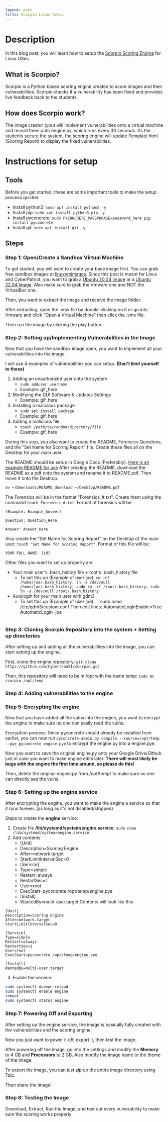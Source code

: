 ```yaml
---
layout: post
title: Scorpio Linux Setup
---
```


# Description

In this blog post, you will learn how to setup the [Scorpio Scoring Engine](https://github.com/Cybertron51/scorpio) for Linux OSes.

## What is Scorpio?

Scorpio is a Python based scoring engine created to score images and their vulnerabilities. Scorpio checks if a vulnerability has been fixed and provides live feedback back to the students.

## How does Scorpio work?

The image creator (you) will implement vulnerabilities onto a virtual machine and record them onto engine.py, which runs every 30 seconds. As the students secure the system, the scoring engine will update Template.html (Scoring Report) to display the fixed vulnerabilities.

# Instructions for setup

## Tools

Before you get started, these are some important tools to make the setup process quicker
- Install python2: ```sudo apt install python2 -y```
- Install pip: ```sudo apt install python3-pip -y```
- Install pyconcrete: ```sudo PYCONCRETE_PASSPHRASE=password_here pip install pyconcrete```
- Install git: ```sudo apt install git -y```

## Steps

### Step 1: Open/Create a Sandbox Virtual Machine

To get started, you will want to create your base image first. You can grab free sandbox images at [linuxvmimages](https://www.linuxvmimages.com/). Since this post is meant for Linux and CyberPatriot, you want to grab a [Ubuntu 20.04 Image](https://www.linuxvmimages.com/images/ubuntu-2004/) or a [Ubuntu 22.04 Image](https://www.linuxvmimages.com/images/ubuntu-2204/). Also make sure to grab the Vmware one and NOT the VirtualBox one.

Then, you want to extract the image and receive the image folder.

After extracting, open the .vmx file by double-clicking on it or go into Vmware and click "Open a Virtual Machine" then click the .vmx file.

Then run the image by clicking the play button.

### Step 2: Setting up/Implementing Vulnerabilities in the Image

Now that you have the sandbox image open, you want to implement all your vulnerabilities into the image.

I will use 4 examples of vulnerabilities you can setup. **(Don't limit yourself to these)**

1. Adding an unauthorized user onto the system
    - ```sudo adduser username```
    - Example: gif_here
2. Modifying the GUI Software & Updates Settings
    - Example: gif_here
3. Installing a malicious package
    - ```sudo apt install package```
    - Example: gif_here
4. Adding a malicious file
    - ```touch /path/to/random/directory/file```
    - Example: gif_here

During this step, you also want to create the README, Forensics Questions, and the "Set Name for Scoring Report" file. Create these files all on the Desktop for your main user.

The README should be setup in Google Docs (Preferably). [Here is an example README for use](https://docs.google.com/document/d/1M4mljp9yEzb5GLsibm0Z7RqTzpiPQalwZlfn4i8nixo)
After creating the README, download the README as a pdf onto the system and rename it to README.pdf. Then move it onto the Desktop.
```bash
mv ~/Downloads/README_download ~/Desktop/README.pdf
```

The Forensics will be in the format "Forensics_#.txt". Create them using the command ```touch Forensics_#.txt```. Format of forensics will be:
```
(Example: Example_Answer)

Question: Question_Here

Answer: Answer_Here
```

Also create the "Set Name for Scoring Report" on the Desktop of the main user: ```touch "Set Name for Scoring Report"```. Format of this file will be:
```
YOUR FULL NAME: [id]
```

Other files you want to set up properly are
- Your main user's .bash_history file + root's .bash_history file
  - To set this up (Example of user joe): ```rm -rf /home/joe/.bash_history; ln -s /dev/null /home/joe/.bash_history; sudo rm -rf /root/.bash_history; sudo ln -s /dev/null /root/.bash_history```
- Autologin for your main user with gdm3
  - To set this up (Example of user joe): ```sudo nano /etc/gdm3/custom.conf
  Then edit lines: AutomaticLoginEnable=True
  AutomaticLogin=joe
  ``` Make sure these lines are uncommented as well

### Step 3: Cloning Scorpio Repository into the system + Setting up directories

After setting up and adding all the vulnerabilities into the image, you can start setting up the engine.

First, clone the engine repository: ```git clone https://github.com/Cybertron51/scorpio.git```

Then, this repository will need to be in /opt with the name temp: ```sudo mv scorpio /opt/temp```

### Step 4: Adding vulnerabilities to the engine



### Step 5: Encrypting the engine

Now that you have added all the vulns into the engine, you want to encrypt the engine to make sure no one can easily read the vulns.

Encryption process:
Since pyconcrete should already be installed from earlier, you can now run ```pyconcrete-admin.py compile --source=/opt/temp --pye pyconcrete engine.pye``` to encrypt the engine.py into a engine.pye.

Now you want to save the original engine.py onto your Google Drive/Github just in case you want to make engine edits later. **There will most likely be bugs with the engine the first time around, so please do this!**

Then, delete the original engine.py from /opt/temp/ to make sure no one can directly see the vulns.

### Step 6: Setting up the engine service

After encrypting the engine, you want to make the engine a service so that it runs forever. (as long as it's not disabled/stopped)

Steps to create the **engine** service:
1. Create file **/lib/systemd/system/engine.service**: ```sudo nano /lib/systemd/system/engine.service```
2. Add contents
    - [Unit]
    - Description=Scoring Engine 
    - After=network.target 
    - StartLimitIntervalSec=0
    - [Service]
    - Type=simple 
    - Restart=always 
    - RestartSec=1 
    - User=root 
    - ExecStart=pyconcrete /opt/temp/engine.pye
    - [Install] 
    - WantedBy=multi-user.target
Contents will look like this
```
[Unit]
Description=Scoring Engine
After=network.target
StartLimitIntervalSec=0

[Service]
Type=simple
Restart=always
RestartSec=1
User=root
ExecStart=pyconcrete /opt/temp/engine.pye

[Install]
WantedBy=multi-user.target
```
3. Enable the service:
```bash
sudo systemctl daemon-reload
sudo systemctl enable engine
reboot
sudo systemctl status engine
```

### Step 7: Powering Off and Exporting

After setting up the engine service, the image is basically fully created with the vulnerabilities and the scoring engine.

Now you just want to power it off, export it, then test the image.

After powering off the image, go into the settings and modify the **Memory** to 4 GB and **Processors** to 2 GB. Also modify the image name to the theme of the image.

To export the image, you can just zip up the entire image directory using 7zip.

Then share the image!

### Step 8: Testing the Image

Download, Extract, Run the Image, and test out every vulnerability to make sure the scoring works properly